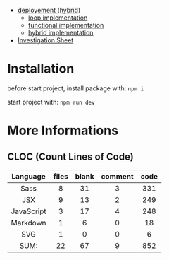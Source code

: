 - [deployement (hybrid)](https://cordhomme-7-04032022.vercel.app/)
  - [loop implementation](https://vercel.com/bamiot/cordhomme-7-04032022/AxuDtvFKFZqPCGB1ZTPoibF7jS5E)
  - [functional implementation](https://vercel.com/bamiot/cordhomme-7-04032022/2eA5vXqcujiuaasRrvb1TSd7heA5)
  - [hybrid implementation](https://vercel.com/bamiot/cordhomme-7-04032022/8Bcr58uZibvDUtFjUSUAT97FtjMC)
- [Investigation Sheet](https://github.com/Bamiot/cordhomme_7_04032022/blob/master/Fiche%20d'inverstigation%20de%20fonctionnalit%C3%A9%20%232.pdf)

# Installation

before start project, install package with: `npm i`

start project with: `npm run dev`

# More Informations

## CLOC (Count Lines of Code)

|  Language  | files | blank | comment | code |
| :--------: | :---: | :---: | :-----: | :--: |
|    Sass    |   8   |  31   |    3    | 331  |
|    JSX     |   9   |  13   |    2    | 249  |
| JavaScript |   3   |  17   |    4    | 248  |
|  Markdown  |   1   |   6   |    0    |  18  |
|    SVG     |   1   |   0   |    0    |  6   |
|    SUM:    |  22   |  67   |    9    | 852  |
